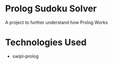 # Prolog Sudoku Solver

A project to further understand how Prolog Works

# Technologies Used

- swipl-prolog